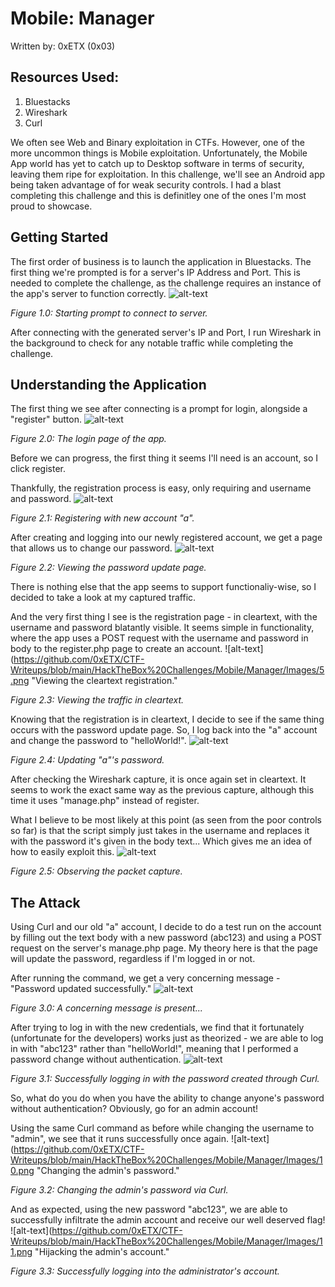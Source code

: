 # Mobile: Manager
Written by: 0xETX (0x03)

## Resources Used:
1. Bluestacks
2. Wireshark
3. Curl

We often see Web and Binary exploitation in CTFs. However, one of the more uncommon things is Mobile exploitation. Unfortunately, the Mobile App world has yet to catch up to Desktop software in terms of security, leaving them ripe for exploitation. In this challenge, we'll see an Android app being taken advantage of for weak security controls. I had a blast completing this challenge and this is definitley one of the ones I'm most proud to showcase.

## Getting Started
The first order of business is to launch the application in Bluestacks. The first thing we're prompted is for a server's IP Address and Port. This is needed to complete the challenge, as the challenge requires an instance of the app's server to function correctly.
![alt-text](https://github.com/0xETX/CTF-Writeups/blob/main/HackTheBox%20Challenges/Mobile/Manager/Images/1.png "Server address information.")

*Figure 1.0: Starting prompt to connect to server.*

After connecting with the generated server's IP and Port, I run Wireshark in the background to check for any notable traffic while completing the challenge.

## Understanding the Application
The first thing we see after connecting is a prompt for login, alongside a "register" button.
![alt-text](https://github.com/0xETX/CTF-Writeups/blob/main/HackTheBox%20Challenges/Mobile/Manager/Images/2.png "Viewing the default homepage.")

*Figure 2.0: The login page of the app.*

Before we can progress, the first thing it seems I'll need is an account, so I click register.

Thankfully, the registration process is easy, only requiring and username and password.
![alt-text](https://github.com/0xETX/CTF-Writeups/blob/main/HackTheBox%20Challenges/Mobile/Manager/Images/3.png "Registering.")

*Figure 2.1: Registering with new account "a".*

After creating and logging into our newly registered account, we get a page that allows us to change our password.
![alt-text](https://github.com/0xETX/CTF-Writeups/blob/main/HackTheBox%20Challenges/Mobile/Manager/Images/4.png "Password page.")

*Figure 2.2: Viewing the password update page.*

There is nothing else that the app seems to support functionaliy-wise, so I decided to take a look at my captured traffic.

And the very first thing I see is the registration page - in cleartext, with the username and password blatantly visible. It seems simple in functionality, where the app uses a POST request with the username and password in body to the register.php page to create an account.
![alt-text](https://github.com/0xETX/CTF-Writeups/blob/main/HackTheBox%20Challenges/Mobile/Manager/Images/5.png "Viewing the cleartext registration."

*Figure 2.3: Viewing the traffic in cleartext.*

Knowing that the registration is in cleartext, I decide to see if the same thing occurs with the password update page. So, I log back into the "a" account and change the password to "helloWorld!".
![alt-text](https://github.com/0xETX/CTF-Writeups/blob/main/HackTheBox%20Challenges/Mobile/Manager/Images/6.png "Updating the password.")

*Figure 2.4: Updating "a"'s password.*

After checking the Wireshark capture, it is once again set in cleartext. It seems to work the exact same way as the previous capture, although this time it uses "manage.php" instead of register.

What I believe to be most likely at this point (as seen from the poor controls so far) is that the script simply just takes in the username and replaces it with the password it's given in the body text... Which gives me an idea of how to easily exploit this.
![alt-text](https://github.com/0xETX/CTF-Writeups/blob/main/HackTheBox%20Challenges/Mobile/Manager/Images/7.png "Observing the manage.php capture.")

*Figure 2.5: Observing the packet capture.*

## The Attack
Using Curl and our old "a" account, I decide to do a test run on the account by filling out the text body with a new password (abc123) and using a POST request on the server's manage.php page. My theory here is that the page will update the password, regardless if I'm logged in or not.

After running the command, we get a very concerning message - "Password updated successfully."
![alt-text](https://github.com/0xETX/CTF-Writeups/blob/main/HackTheBox%20Challenges/Mobile/Manager/Images/8.png "Possible success?")

*Figure 3.0: A concerning message is present...*

After trying to log in with the new credentials, we find that it fortunately (unfortunate for the developers) works just as theorized - we are able to log in with "abc123" rather than "helloWorld!", meaning that I performed a password change without authentication.
![alt-text](https://github.com/0xETX/CTF-Writeups/blob/main/HackTheBox%20Challenges/Mobile/Manager/Images/9.png "Using the new password to log in.")

*Figure 3.1: Successfully logging in with the password created through Curl.*

So, what do you do when you have the ability to change anyone's password without authentication? Obviously, go for an admin account!

Using the same Curl command as before while changing the username to "admin", we see that it runs successfully once again.
![alt-text](https://github.com/0xETX/CTF-Writeups/blob/main/HackTheBox%20Challenges/Mobile/Manager/Images/10.png "Changing the admin's password."

*Figure 3.2: Changing the admin's password via Curl.*

And as expected, using the new password "abc123", we are able to successfully infiltrate the admin account and receive our well deserved flag!
![alt-text](https://github.com/0xETX/CTF-Writeups/blob/main/HackTheBox%20Challenges/Mobile/Manager/Images/11.png "Hijacking the admin's account."

*Figure 3.3: Successfully logging into the administrator's account.*
